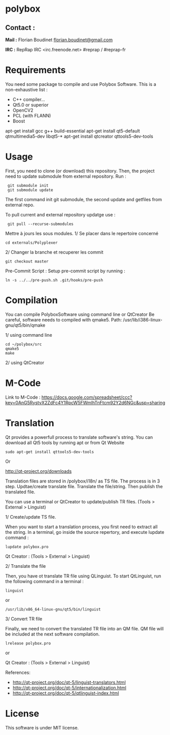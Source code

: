 polybox
=======

Contact :
---------
<b>Mail :</b> Florian Boudinet   <florian.boudinet@gmail.com>

<b>IRC :</b> RepRap IRC <irc.freenode.net> #reprap / #reprap-fr


Requirements
============
You need some package to compile and use Polybox Software.
This is a non-exhaustive list :
* C++ compiler... 
* Qt5.0 or superior 
* OpenCV2
* PCL (with FLANN)
* Boost

apt-get install gcc g++ build-essential
apt-get install qt5-default qtmultimedia5-dev libqt5-*
apt-get install qtcreator qttools5-dev-tools

Usage
=====

First, you need to clone (or download) this repository.
Then, the project need to update submodule from external repository.
Run : 
```
 git submodule init 
 git submodule update
```
The first command init git submodule, the second update and getfiles from external repo.

To pull current and external repository updatge use : 

```
 git pull --recurse-submodules
```

Mettre à jours les sous modules.
1/ Se placer dans le repertoire concerné
```
cd externals/Polyplexer
```
2/ Changer la branche et recuperer les commit
```
git checkout master
```


Pre-Commit Script :
Setup pre-commit script by running : 
```
ln -s ../../pre-push.sh .git/hooks/pre-push
```

Compilation
=====

You can compile PolyboxSoftware using command line or QtCreator
Be careful, software needs to compiled with qmake5. 
Path: /usr/lib/i386-linux-gnu/qt5/bin/qmake

1/ using command line
```
cd ~/polybox/src
qmake5
make
```
2/ using QtCreator




M-Code
=======
Link to M-Code :
https://docs.google.com/spreadsheet/ccc?key=0AnG5RystvX2ZdFc4Y1RpcW5FWmlhTnFtcm92Y2d6NGc&usp=sharing


Translation
===========

Qt provides a powerfull process to translate software's string.
You can download all Qt5 tools by running apt or from Qt Website
```
sudo apt-get install qttools5-dev-tools
```

Or 

http://qt-project.org/downloads

Translation files are stored in /polybox/i18n/ as TS file.
The process is in 3 step. Updtae/create translate file. Translate the file/string. Then publish the translated file.

You can use a terminal or QtCreator to update/publish TR files. (Tools > External > Linguist)


1/ Create/update TS file.

When you want to start a translation process, you first need to extract all the string.
In a terminal, go inside the source repertory, and execute lupdate command : 
```
lupdate polybox.pro
```

Qt Creator : (Tools > External > Linguist)

2/ Translate the file

Then, you have ot translate TR file using QLinguist.
To start QtLinguist, run the following command in a terminal :
```
linguist
```
or 
```
/usr/lib/x86_64-linux-gnu/qt5/bin/linguist
```

3/ Convert TR file

Finally, we need to convert the translated TR file into an QM file. QM file will be included at the next software compilation.

```
lrelease polybox.pro
```
or 

Qt Creator : (Tools > External > Linguist)


References:
* http://qt-project.org/doc/qt-5/linguist-translators.html
* http://qt-project.org/doc/qt-5/internationalization.html
* http://qt-project.org/doc/qt-5/qtlinguist-index.html



License
=======

This software is under MIT license.
